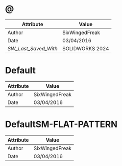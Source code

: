 # @
| Attribute | Value |
| ---  | ---     |
| Author | SixWingedFreak |
| Date | 03/04/2016 |
| _SW_Last_Saved_With_ | SOLIDWORKS 2024 |
# Default
| Attribute | Value |
| ---  | ---     |
| Author | SixWingedFreak |
| Date | 03/04/2016 |
# DefaultSM-FLAT-PATTERN
| Attribute | Value |
| ---  | ---     |
| Author | SixWingedFreak |
| Date | 03/04/2016 |
